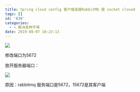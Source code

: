 ```yaml
---
title: Spring cloud config 客户端连接RabbitMQ 报 socket closed
tags: []
id: '630'
categories:
  - - 解决各种不爽
date: 2019-08-07 10:23:13
---
```


![](https://zby123.club/wp-content/uploads/2019/08/报错1-1024x556.png)

修改端口为5672

放开服务器端口：

![](https://zby123.club/wp-content/uploads/2019/08/端口-1024x337.png)

原因：rabbitmq 服务端口是5672，15672是其客户端